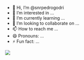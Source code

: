 - 👋 Hi, I’m @snrpedrogodri
- 👀 I’m interested in ...
- 🌱 I’m currently learning ...
- 💞️ I’m looking to collaborate on ...
- 📫 How to reach me ...
- 😄 Pronouns: ...
- ⚡ Fun fact: ...
<img src="https://seniorsistemassa.sharepoint.com/:i:/r/sites/BigBuddy124/Documentos%20Compartilhados/General/Marketing/Comunica%C3%A7%C3%A3o%20interna/Assinatura%202021%20e%202022/images/$lpsti9xfwcj.png?csf=1&web=1&e=QX1P3O" />
